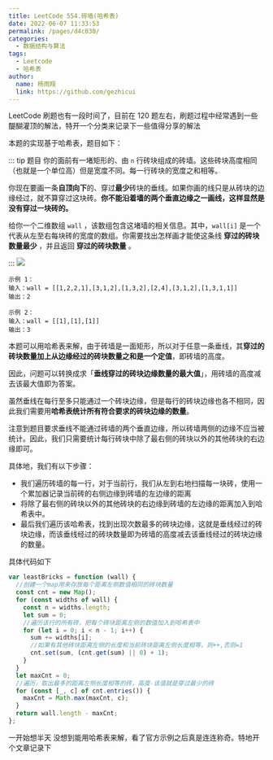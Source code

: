```yaml
---
title: LeetCode 554.砖墙(哈希表)
date: 2022-06-07 11:33:53
permalink: /pages/d4c030/
categories:
  - 数据结构与算法
tags:
  - Leetcode
  - 哈希表
author:
  name: 杨雨翔
  link: https://github.com/gezhicui
---
```


LeetCode 刷题也有一段时间了，目前在 120 题左右，刷题过程中经常遇到一些醍醐灌顶的解法，特开一个分类来记录下一些值得分享的解法

本题的实现基于哈希表，题目如下：

::: tip 题目
你的面前有一堵矩形的、由 `n` 行砖块组成的砖墙。这些砖块高度相同（也就是一个单位高）但是宽度不同。每一行砖块的宽度之和相等。

你现在要画一条**自顶向下**的、穿过**最少**砖块的垂线。如果你画的线只是从砖块的边缘经过，就不算穿过这块砖。**你不能沿着墙的两个垂直边缘之一画线，这样显然是没有穿过一块砖的。**

给你一个二维数组 `wall` ，该数组包含这堵墙的相关信息。其中，`wall[i]` 是一个代表从左至右每块砖的宽度的数组。你需要找出怎样画才能使这条线 **穿过的砖块数量最少** ，并且返回 **穿过的砖块数量** 。

:::
![](https://yangblogimg.oss-cn-hangzhou.aliyuncs.com/blogImg/20220607124156.png)

```
示例 1：
输入：wall = [[1,2,2,1],[3,1,2],[1,3,2],[2,4],[3,1,2],[1,3,1,1]]
输出：2
```

```
示例 2：
输入：wall = [[1],[1],[1]]
输出：3
```

<!-- more -->

本题可以用哈希表来解，由于砖墙是一面矩形，所以对于任意一条垂线，其**穿过的砖块数量加上从边缘经过的砖块数量之和是一个定值**，即砖墙的高度。

因此，问题可以转换成求「**垂线穿过的砖块边缘数量的最大值**」，用砖墙的高度减去该最大值即为答案。

虽然垂线在每行至多只能通过一个砖块边缘，但是每行的砖块边缘也各不相同，因此我们需要用**哈希表统计所有符合要求的砖块边缘的数量**。

注意到题目要求垂线不能通过砖墙的两个垂直边缘，所以砖墙两侧的边缘不应当被统计。因此，我们只需要统计每行砖块中除了最右侧的砖块以外的其他砖块的右边缘即可。

具体地，我们有以下步骤：

- 我们遍历砖墙的每一行，对于当前行，我们从左到右地扫描每一块砖，使用一个累加器记录当前砖的右侧边缘到砖墙的左边缘的距离
- 将除了最右侧的砖块以外的其他砖块的右边缘到砖墙的左边缘的距离加入到哈希表中。
- 最后我们遍历该哈希表，找到出现次数最多的砖块边缘，这就是垂线经过的砖块边缘，而该垂线经过的砖块数量即为砖墙的高度减去该垂线经过的砖块边缘的数量。

具体代码如下

```js
var leastBricks = function (wall) {
  //创建一个map用来存放每个距离左侧数值相同的砖块数量
  const cnt = new Map();
  for (const widths of wall) {
    const n = widths.length;
    let sum = 0;
    //遍历该行的所有砖，把每个砖块距离左侧的数值加入到哈希表中
    for (let i = 0; i < n - 1; i++) {
      sum += widths[i];
      //如果有其他砖块距离左侧的长度和当前砖块距离左侧长度相等，则++,否则=1
      cnt.set(sum, (cnt.get(sum) || 0) + 1);
    }
  }
  let maxCnt = 0;
  //遍历，取出最多的距离左侧长度相等的砖，高度-该值就是穿过最少的砖
  for (const [_, c] of cnt.entries()) {
    maxCnt = Math.max(maxCnt, c);
  }
  return wall.length - maxCnt;
};
```

一开始想半天 没想到能用哈希表来解，看了官方示例之后真是连连称奇。特地开个文章记录下
